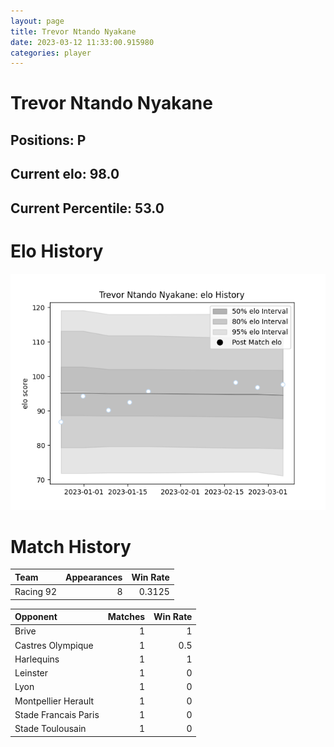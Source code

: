 ```yaml
---  
layout: page  
title: Trevor Ntando Nyakane  
date: 2023-03-12 11:33:00.915980  
categories: player  
---
```

# Trevor Ntando Nyakane

## Positions: P

## Current elo: 98.0

## Current Percentile: 53.0

# Elo History


![elo history](history_TrevorNtandoNyakane.png)
# Match History


| Team      |   Appearances |   Win Rate |
|:----------|--------------:|-----------:|
| Racing 92 |             8 |     0.3125 |

| Opponent             |   Matches |   Win Rate |
|:---------------------|----------:|-----------:|
| Brive                |         1 |        1   |
| Castres Olympique    |         1 |        0.5 |
| Harlequins           |         1 |        1   |
| Leinster             |         1 |        0   |
| Lyon                 |         1 |        0   |
| Montpellier Herault  |         1 |        0   |
| Stade Francais Paris |         1 |        0   |
| Stade Toulousain     |         1 |        0   |